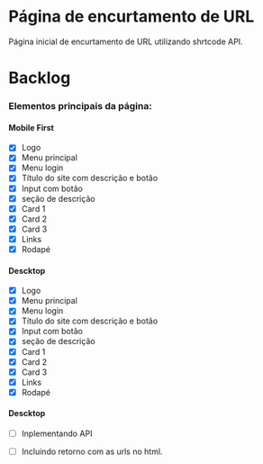 # Página de encurtamento de URL
Página inicial de encurtamento de URL utilizando shrtcode API.

# Backlog

### Elementos principais da página:

#### Mobile First

- [X] Logo 
- [X] Menu principal 
- [X] Menu login
- [X] Título do site com descrição e botão 
- [X] Input com botão
- [X] seção de descrição
- [X] Card 1
- [X] Card 2
- [X] Card 3
- [X] Links
- [X] Rodapé

#### Descktop

- [X] Logo 
- [X] Menu principal 
- [X] Menu login
- [X] Título do site com descrição e botão 
- [X] Input com botão
- [X] seção de descrição
- [X] Card 1
- [X] Card 2
- [X] Card 3
- [X] Links
- [X] Rodapé

#### Descktop

- [ ] Inplementando API
- [ ] Incluindo retorno com as urls no html.
 